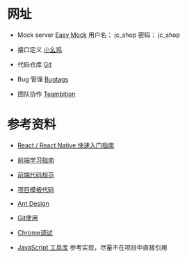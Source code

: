 
# 网址

- Mock server
    [Easy Mock](http://www.easy-mock.com/)
    用户名： jc_shop
    密码： jc_shop

- 接口定义
    [小幺鸡](http://api.jc/)

- 代码仓库
    [Git](http://git.jc/)

- Bug 管理
    [Bugtags](https://work.bugtags.com/)

- 团队协作
    [Teambition](https://www.teambition.com/)


# 参考资料

- [React / React Native 快速入门指南](https://github.com/alcat2008/front-end-study-guide/blob/master/react-quick-guide.md)
- [前端学习指南](https://github.com/alcat2008/front-end-study-guide)

- [前端代码规范](https://guide.aotu.io/index.html)
- [项目模板代码](https://github.com/alcat2008/react-redux-antd-samples)
- [Ant Design](https://ant.design/docs/react/introduce-cn)
- [Git使用](http://visonsoft.cn/2017/09/27/git-usage-problem/)
- [Chrome调试](http://visonsoft.cn/2017/09/27/chrome-debug/)
- [JavaScript 工具库](https://lodash.com/) 参考实现，尽量不在项目中直接引用
